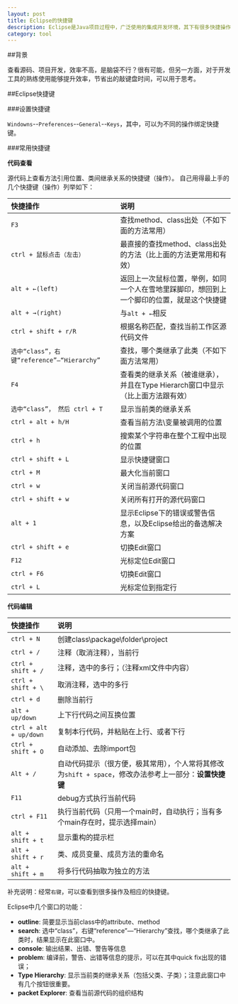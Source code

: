 ```yaml
---
layout: post
title: Eclipse的快捷键
description: Eclipse是Java项目过程中，广泛使用的集成开发环境，其下有很多快捷操作
category: tool
---
```


##背景

查看源码、项目开发，效率不高，是脑袋不行？很有可能，但另一方面，对于开发工具的熟练使用能够提升效率，节省出的敲键盘时间，可以用于思考。

##Eclipse快捷键

###设置快捷键

`Windowns`--`Preferences`--`General`--`Keys`，其中，可以为不同的操作绑定快捷键。

###常用快捷键

__代码查看__

源代码上查看方法引用位置、类间继承关系的快捷键（操作）。
自己用得最上手的几个快捷键（操作）列举如下：

|快捷操作|说明|
|:--|:--|
|`F3`|查找method、class出处（不如下面的方法常用）|
|`ctrl + 鼠标点击（左击）`|最直接的查找method、class出处的方法（比上面的方法更常用和有效）|
|`alt + ←(left)`|返回上一次鼠标位置，举例，如同一个人在雪地里踩脚印，想回到上一个脚印的位置，就是这个快捷键|
|`alt + →(right)`|与`alt + ←`相反 |
|`ctrl + shift + r/R`|根据名称匹配，查找当前工作区源代码文件|
|`选中“class”，右键“reference”—“Hierarchy”`|查找，哪个类继承了此类（不如下面方法常用）|
|`F4`|查看类的继承关系（被谁继承），并且在Type Hierarch窗口中显示（比上面方法跟有效）|
|`选中“class”， 然后 ctrl + T`|显示当前类的继承关系|
|`ctrl + alt + h/H`|查看当前方法\变量被调用的位置|
|`ctrl + h`|搜索某个字符串在整个工程中出现的位置|
|`ctrl + shift + L`|显示快捷键窗口 |
|`ctrl + M`|最大化当前窗口|
|`ctrl + w`|关闭当前源代码窗口|
|`ctrl + shift + w`|关闭所有打开的源代码窗口|
|`alt + 1`|显示Eclipse下的错误或警告信息，以及Eclipse给出的备选解决方案|
|`ctrl + shift + e`|切换Edit窗口|
|`F12`|光标定位Edit窗口|
|`ctrl + F6`|切换Edit窗口|
|`ctrl + L`|光标定位到指定行|




__代码编辑__

|快捷操作|说明|
|:--|:--|
|`ctrl + N`|创建class\package\folder\project|
|`ctrl + /`|注释（取消注释），当前行|
|`ctrl + shift + / `|注释，选中的多行；（注释xml文件中内容）|
|`ctrl + shift + \ `|取消注释，选中的多行|
|`ctrl + d`|删除当前行|
|`alt + up/down`|上下行代码之间互换位置|
|`ctrl + alt + up/down`|复制本行代码，并粘贴在上行、或者下行|
|`ctrl + shift + O`|自动添加、去除import包|
|`Alt + /`|自动代码提示（很方便，极其常用），个人常将其修改为`shift + space`，修改办法参考上一部分：**设置快捷键**|
|`F11`|debug方式执行当前代码|
|`ctrl + F11`|执行当前代码（只用一个main时，自动执行；当有多个main存在时，提示选择main） |
|`alt + shift + t`|显示重构的提示栏|
|`alt + shift + r`|类、成员变量、成员方法的重命名|
|`alt + shift + m`|将多行代码抽取为独立的方法|

补充说明：经常`右键`，可以查看到很多操作及相应的快捷键。

Eclipse中几个窗口的功能：

* __outline__: 简要显示当前class中的attribute、method
* __search__: 选中“class”，右键“reference”—“Hierarchy”查找，哪个类继承了此类时，结果显示在此窗口中。
* __console__: 输出结果、出错、警告等信息
* __problem__: 编译前，警告、出错等信息的提示，可以在其中quick fix出现的错误；
* __Type Hierarchy__: 显示当前类的继承关系（包括父类、子类）；注意此窗口中有几个按钮很重要。
* __packet Explorer__: 查看当前源代码的组织结构


[NingG]:    http://ningg.github.com  "NingG"
